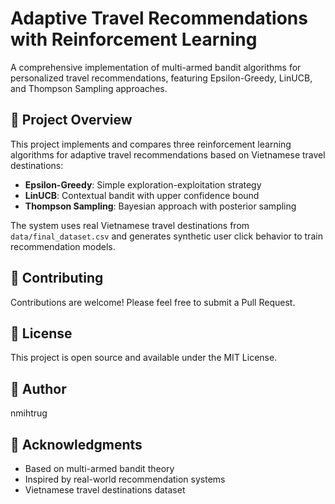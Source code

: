 # Adaptive Travel Recommendations with Reinforcement Learning

A comprehensive implementation of multi-armed bandit algorithms for personalized travel recommendations, featuring Epsilon-Greedy, LinUCB, and Thompson Sampling approaches.

## 🎯 Project Overview

This project implements and compares three reinforcement learning algorithms for adaptive travel recommendations based on Vietnamese travel destinations:

- **Epsilon-Greedy**: Simple exploration-exploitation strategy
- **LinUCB**: Contextual bandit with upper confidence bound
- **Thompson Sampling**: Bayesian approach with posterior sampling

The system uses real Vietnamese travel destinations from `data/final_dataset.csv` and generates synthetic user click behavior to train recommendation models.

## 🤝 Contributing

Contributions are welcome! Please feel free to submit a Pull Request.

## 📄 License

This project is open source and available under the MIT License.

## 👤 Author

nmihtrug

## 🙏 Acknowledgments

- Based on multi-armed bandit theory
- Inspired by real-world recommendation systems
- Vietnamese travel destinations dataset
